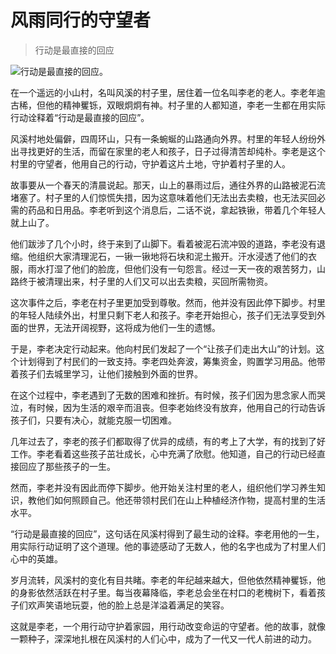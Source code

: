 # 风雨同行的守望者

> 行动是最直接的回应

![行动是最直接的回应。](/images/e08ab0f05b4047c8b2a2d5eb40f3fb50.jpg)

在一个遥远的小山村，名叫风溪的村子里，居住着一位名叫李老的老人。李老年逾古稀，但他的精神矍铄，双眼炯炯有神。村子里的人都知道，李老一生都在用实际行动诠释着“行动是最直接的回应”。

风溪村地处偏僻，四周环山，只有一条蜿蜒的山路通向外界。村里的年轻人纷纷外出寻找更好的生活，而留在家里的老人和孩子，日子过得清苦却纯朴。李老是这个村里的守望者，他用自己的行动，守护着这片土地，守护着村子里的人。

故事要从一个春天的清晨说起。那天，山上的暴雨过后，通往外界的山路被泥石流堵塞了。村子里的人们惊慌失措，因为这意味着他们无法出去卖粮，也无法买回必需的药品和日用品。李老听到这个消息后，二话不说，拿起铁锹，带着几个年轻人就上山了。

他们跋涉了几个小时，终于来到了山脚下。看着被泥石流冲毁的道路，李老没有退缩。他组织大家清理泥石，一锹一锹地将石块和泥土搬开。汗水浸透了他们的衣服，雨水打湿了他们的脸庞，但他们没有一句怨言。经过一天一夜的艰苦努力，山路终于被清理出来，村子里的人们又可以出去卖粮，买回所需物资。

这次事件之后，李老在村子里更加受到尊敬。然而，他并没有因此停下脚步。村里的年轻人陆续外出，村里只剩下老人和孩子。李老开始担心，孩子们无法享受到外面的世界，无法开阔视野，这将成为他们一生的遗憾。

于是，李老决定行动起来。他向村民们发起了一个“让孩子们走出大山”的计划。这个计划得到了村民们的一致支持。李老四处奔波，筹集资金，购置学习用品。他带着孩子们去城里学习，让他们接触到外面的世界。

在这个过程中，李老遇到了无数的困难和挫折。有时候，孩子们因为思念家人而哭泣，有时候，因为生活的艰辛而沮丧。但李老始终没有放弃，他用自己的行动告诉孩子们，只要有决心，就能克服一切困难。

几年过去了，李老的孩子们都取得了优异的成绩，有的考上了大学，有的找到了好工作。李老看着这些孩子茁壮成长，心中充满了欣慰。他知道，自己的行动已经直接回应了那些孩子的一生。

然而，李老并没有因此而停下脚步。他开始关注村里的老人，组织他们学习养生知识，教他们如何照顾自己。他还带领村民们在山上种植经济作物，提高村里的生活水平。

“行动是最直接的回应”，这句话在风溪村得到了最生动的诠释。李老用他的一生，用实际行动证明了这个道理。他的事迹感动了无数人，他的名字也成为了村里人们心中的英雄。

岁月流转，风溪村的变化有目共睹。李老的年纪越来越大，但他依然精神矍铄，他的身影依然活跃在村子里。每当夜幕降临，李老总会坐在村口的老槐树下，看着孩子们欢声笑语地玩耍，他的脸上总是洋溢着满足的笑容。

这就是李老，一个用行动守护着家园，用行动改变命运的守望者。他的故事，就像一颗种子，深深地扎根在风溪村的人们心中，成为了一代又一代人前进的动力。